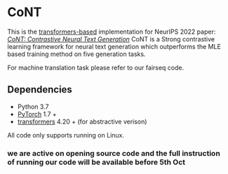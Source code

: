 # CoNT
This is the [transformers-based](https://github.com/huggingface/transformers.git) implementation for NeurIPS 2022  paper: *[CoNT: Contrastive Neural Text Generation](https://arxiv.org/abs/2205.14690)* 
CoNT is a Strong contrastive learning framework for neural text generation which outperforms the MLE based training method on five generation tasks. 

For machine translation task please refer to our fairseq code.

## Dependencies
- Python 3.7
- [PyTorch](https://github.com/pytorch/pytorch) 1.7 +
- [transformers](https://github.com/huggingface/transformers) 4.20 + (for abstractive verison)

	
All code only supports running on Linux.

### we are active on opening source code and the full instruction of running our code will be available before 5th Oct
